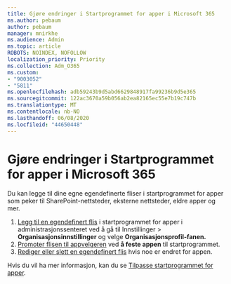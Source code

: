 ```yaml
---
title: Gjøre endringer i Startprogrammet for apper i Microsoft 365
ms.author: pebaum
author: pebaum
manager: mnirkhe
ms.audience: Admin
ms.topic: article
ROBOTS: NOINDEX, NOFOLLOW
localization_priority: Priority
ms.collection: Adm_O365
ms.custom:
- "9003052"
- "5811"
ms.openlocfilehash: adb59243b9d5abd6629848917fa99236b9d5e365
ms.sourcegitcommit: 122ac3670a59b056ab2ea82165ec55e7b19c747b
ms.translationtype: MT
ms.contentlocale: nb-NO
ms.lasthandoff: 06/08/2020
ms.locfileid: "44650448"
---
```

# <a name="make-changes-to-the-microsoft-365-app-launcher"></a>Gjøre endringer i Startprogrammet for apper i Microsoft 365

Du kan legge til dine egne egendefinerte fliser i startprogrammet for apper som peker til SharePoint-nettsteder, eksterne nettsteder, eldre apper og mer.

1. [Legg til en egendefinert flis](https://docs.microsoft.com/microsoft-365/admin/manage/customize-the-app-launcher) i startprogrammet for apper i administrasjonssenteret ved å gå til Innstillinger > **Organisasjonsinnstillinger** og velge **Organisasjonsprofil-fanen.**
2. [Promoter flisen til appvelgeren](https://docs.microsoft.com/microsoft-365/admin/manage/customize-the-app-launcher#promote-the-tile-to-app-launcher) ved **å feste appen** til startprogrammet.
3. [Rediger eller slett en egendefinert flis](https://docs.microsoft.com/microsoft-365/admin/manage/customize-the-app-launcher#edit-or-delete-a-custom-tile) hvis noe er endret for appen.

Hvis du vil ha mer informasjon, kan du se [Tilpasse startprogrammet for apper](https://docs.microsoft.com/microsoft-365/admin/manage/customize-the-app-launcher).
